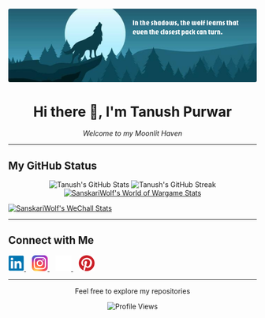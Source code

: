 <p align="center">
  <img src="./Assets/Banner.png" alt="Banner" />
</p>

<h1 align="center">Hi there 👋, I'm Tanush Purwar</h1>

<p align="center">
  <i>Welcome to my Moonlit Haven</i>
</p>

<hr />

<h2 align="left">My GitHub Status</h2>

<p align="center">
  <img src="https://github-readme-stats.vercel.app/api?username=SanskariWolf&theme=prussian&show_icons=true" alt="Tanush's GitHub Stats" width="400" />
  <img src="https://streak-stats.demolab.com/?user=SanskariWolf&theme=prussian" alt="Tanush's GitHub Streak" width="440" />
  <br /> <!-- Add a line break to place the userbar below -->
  <a href="https://wow.sinfocol.org/?page=usuario&u=SanskariWolf">
    <img src="https://wow.sinfocol.org/userbar/SanskariWolf.png" alt="SanskariWolf's World of Wargame Stats" width="700" /> <!-- Increased height -->
  </a>

  <a href="https://www.wechall.net/profile/SanskariWolf"> <!-- Link to WeChall Profile -->
    <img src="https://www.wechall.net/userbars/show/SanskariWolf.png" alt="SanskariWolf's WeChall Stats" height="25" /> <!-- WeChall Userbar -->
  </a>
</p>

<hr />

<h2 align="left">Connect with Me</h2>

<p align="left">
  <a href="https://www.linkedin.com/in/tanushpurwar/">
    <img src="./Assets/Icon_Linkedin.svg" alt="LinkedIn" height="32" width="32" />
  </a>    <!-- Use   for spacing instead of raw spaces -->
  <a href="https://www.instagram.com/sanskari_wolf/">
    <img src="./Assets/Icon_Instagram.svg" alt="Instagram" height="32" width="32" />
  </a>   
  <a href="https://www.sanskariwolf.com/">  <!-- Replace with actual website or remove if none -->
    <img src="./Assets/Icon_Website.svg" alt="Website" height="32" width="32" />
  </a>   
  <a href="https://in.pinterest.com/tanushpurwar/">
    <img src="./Assets/Icon_Pinterest.svg" alt="Pinterest" height="32" width="32" />
  </a>
</p>

<hr />

<p align="center">Feel free to explore my repositories</p>

<p align="center">
  <img src="https://komarev.com/ghpvc/?username=SanskariWolf&color=blueviolet" alt="Profile Views" />
  <!-- Optional: Added color to profile views badge -->
</p>
